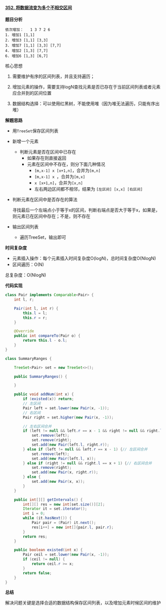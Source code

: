 #### [352. 将数据流变为多个不相交区间](https://leetcode.cn/problems/data-stream-as-disjoint-intervals/)



**题目分析**

```
依次增加：	1 3 7 2 6
1. 增加1 [1,1] 
2. 增加3 [1,1] [3,3]
3. 增加7 [1,1] [3,3] [7,7]
4. 增加2 [1,3] [7,7]
6. 增加6 [1,3] [6,7]
```

核心思想

1. 需要维护有序的区间列表，并且支持遍历；

2. 增加元素的操作，需要支持logN查找元素是否已存在于当前区间列表或者元素应合并到的区间位置

3. 数据结构选择：可以使用红黑树，不能使用堆（因为堆无法遍历，只能有序出堆）

   

**解题思路**

- 用`TreeSet`保存区间列表

- 新增一个元素

  - 判断元素是否在区间中已存在
    - 如果存在则直接返回
    - 元素在区间中不存在，则分下面几种情况
      - `[m,x-1] x [x+1,n]`，合并为`[m,n]`
      - `[m,x-1] x `，合并为`[m,x]`
      - `x [x+1,n]`，合并为`[x,n]`
      - 左右两边区间都不相邻，结果为 `[左区间] [x,x] [右区间]`

- 判断元素在区间中是否存在的算法

  寻找最后一个左端点小于等于x的区间，判断右端点是否大于等于x，如果是，则元素已在区间中存在；不是，则不存在

- 输出区间列表

  - 遍历TreeSet，输出即可



**时间复杂度**

- 元素插入操作：每个元素插入时间复杂度O(logN)，总时间复杂度O(NlogN)
- 区间遍历：O(N)

总复杂度：O(NlogN)

**代码实现**

```java
class Pair implements Comparable<Pair> {
    int l, r;

    Pair(int l, int r) {
        this.l = l;
        this.r = r;
    }

    @Override
    public int compareTo(Pair o) {
        return this.l - o.l;
    }
}

class SummaryRanges {

    TreeSet<Pair> set = new TreeSet<>();

    public SummaryRanges() {

    }

    public void addNum(int x) {
        if (existed(x)) return;
        // 左区间
        Pair left = set.lower(new Pair(x, -1));
        // 右区间
        Pair right = set.higher(new Pair(x, -1));

      	// 左右区间合并
        if (left != null && left.r == x - 1 && right != null && right.l == x + 1) { 
            set.remove(left);
            set.remove(right);
            set.add(new Pair(left.l, right.r));
        } else if (left != null && left.r == x - 1) {// 左区间合并
            set.remove(left);
            set.add(new Pair(left.l, x));
        } else if (right != null && right.l == x + 1) {// 右区间合并
            set.remove(right);
            set.add(new Pair(x, right.r));
        } else {
            set.add(new Pair(x, x));
        }
    }

    public int[][] getIntervals() {
        int[][] res = new int[set.size()][2];
        Iterator it = set.iterator();
        int i = 0;
        while (it.hasNext()) {
            Pair pair = (Pair) it.next();
            res[i++] = new int[]{pair.l, pair.r};
        }
        return res;
    }

    public boolean existed(int x) {
        Pair ceil = set.lower(new Pair(x, -1));
        if (ceil != null) {
            return ceil.r >= x;
        }
        return false;
    }
}
```



**总结**



解决问题关键是选择合适的数据结构保存区间列表，以及增加元素时候区间的维护